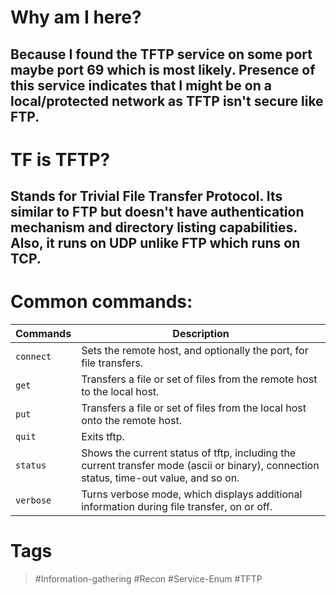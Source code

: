 # Why am I here?
## Because I found the TFTP service on some port maybe port 69 which is most likely. Presence of this service indicates that I might be on a local/protected network as TFTP isn't secure like FTP.
# TF is TFTP?
## Stands for Trivial File Transfer Protocol. Its similar to FTP but doesn't have authentication mechanism and directory listing capabilities. Also, it runs on UDP unlike FTP which runs on TCP.
# Common commands:

| **Commands** | **Description**                                                                                                                        |
| ------------ | -------------------------------------------------------------------------------------------------------------------------------------- |
| `connect`    | Sets the remote host, and optionally the port, for file transfers.                                                                     |
| `get`        | Transfers a file or set of files from the remote host to the local host.                                                               |
| `put`        | Transfers a file or set of files from the local host onto the remote host.                                                             |
| `quit`       | Exits tftp.                                                                                                                            |
| `status`     | Shows the current status of tftp, including the current transfer mode (ascii or binary), connection status, time-out value, and so on. |
| `verbose`    | Turns verbose mode, which displays additional information during file transfer, on or off.                                             |
# Tags

> #Information-gathering #Recon #Service-Enum #TFTP
